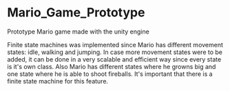 # Mario_Game_Prototype
Prototype Mario game made with the unity engine


Finite state machines was implemented since Mario has different movement states: idle, walking and jumping. In case more movement states were to be added, it can be done in a very scalable and efficient way since every state is it's own class. Also Mario has different states where he growns big and one state where he is able to shoot fireballs. It's important that there is a finite state machine for this feature. 
